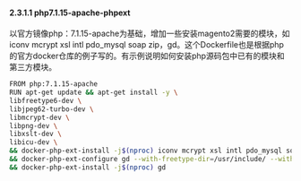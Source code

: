 #### 2.3.1.1 php7.1.15-apache-phpext

以官方镜像php：7.1.15-apache为基础，增加一些安装magento2需要的模块，如iconv mcrypt xsl intl pdo\_mysql soap zip，gd。这个Dockerfile也是根据php的官方docker仓库的例子写的。有示例说明如何安装php源码包中已有的模块和第三方模块。

```bash
FROM php:7.1.15-apache
RUN apt-get update && apt-get install -y \
libfreetype6-dev \
libjpeg62-turbo-dev \
libmcrypt-dev \
libpng-dev \
libxslt-dev \
libicu-dev \
&& docker-php-ext-install -j$(nproc) iconv mcrypt xsl intl pdo_mysql soap zip \
&& docker-php-ext-configure gd --with-freetype-dir=/usr/include/ --with-jpeg-dir=/usr/include/ \
&& docker-php-ext-install -j$(nproc) gd
```



